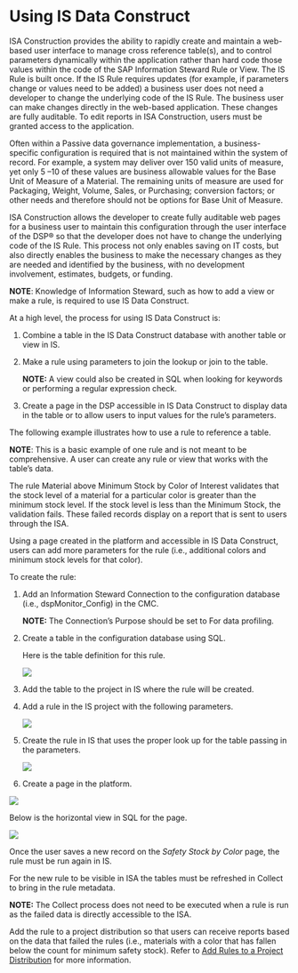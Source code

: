 # Using IS Data Construct

ISA Construction provides the ability to rapidly create and maintain a
web-based user interface to manage cross reference table(s), and to
control parameters dynamically within the application rather than hard
code those values within the code of the SAP Information Steward Rule or
View. The IS Rule is built once. If the IS Rule requires updates (for
example, if parameters change or values need to be added) a business
user does not need a developer to change the underlying code of the IS
Rule. The business user can make changes directly in the web-based
application. These changes are fully auditable. To edit reports in ISA
Construction, users must be granted access to the application.

Often within a Passive data governance implementation, a
business-specific configuration is required that is not maintained
within the system of record. For example, a system may deliver over 150
valid units of measure, yet only 5 –10 of these values are business
allowable values for the Base Unit of Measure of a Material. The
remaining units of measure are used for Packaging, Weight, Volume,
Sales, or Purchasing; conversion factors; or other needs and therefore
should not be options for Base Unit of Measure.

ISA Construction allows the developer to create fully auditable web
pages for a business user to maintain this configuration through the
user interface of the DSP® so that the developer does not have to change
the underlying code of the IS Rule. This process not only enables saving
on IT costs, but also directly enables the business to make the
necessary changes as they are needed and identified by the business,
with no development involvement, estimates, budgets, or funding.

**NOTE**: Knowledge of Information Steward, such as how to add a view or
make a rule, is required to use IS Data Construct.

At a high level, the process for using IS Data Construct is:

1.  Combine a table in the IS Data Construct database with another table
    or view in IS.

2.  Make a rule using parameters to join the lookup or join to the
    table.
    
    **NOTE:** A view could also be created in SQL when looking for
    keywords or performing a regular expression check.

3.  Create a page in the DSP accessible in IS Data Construct to display
    data in the table or to allow users to input values for the rule’s
    parameters.

The following example illustrates how to use a rule to reference a
table. 

**NOTE**: This is a basic example of one rule and is not meant to be
comprehensive. A user can create any rule or view that works with the
table’s data.

The rule Material above Minimum Stock by Color of Interest validates
that the stock level of a material for a particular color is greater
than the minimum stock level. If the stock level is less than the
Minimum Stock, the validation fails. These failed records display on a
report that is sent to users through the ISA.

Using a page created in the platform and accessible in IS Data
Construct, users can add more parameters for the rule (i.e., additional
colors and minimum stock levels for that color).

To create the rule:

1.  Add an Information Steward Connection to the configuration database
    (i.e., dspMonitor\_Config) in the CMC.
    
    **NOTE:** The Connection’s Purpose should be set to For data
    profiling.

2.  Create a table in the configuration database using SQL.
    
    Here is the table definition for this
    rule.
    
    ![](../../../Resources/Images/IS%20Data%20Config%20Table%20Definition%20Example.png)

3.  Add the table to the project in IS where the rule will be created.

4.  Add a rule in the IS project with the following
    parameters.
    
    ![](../../../Resources/Images/IS%20Data%20Config%20rule%20parameters.png)

5.  Create the rule in IS that uses the proper look up for the table
    passing in the
    parameters.
    
    ![](../../../Resources/Images/IS%20Data%20Construct%20Rule%20Example%20close%20up.png)

6.  Create a page in the platform.

![](../../../Resources/Images/IS%20Data%20Config%20Example%20page.png)

Below is the horizontal view in SQL for the
page.

![](../../../Resources/Images/IS%20Data%20Construct%20Horizonal%20View%20Example.png)

Once the user saves a new record on the
<span style="font-style: italic;">Safety Stock by Color</span> page, the
rule must be run again in IS.

For the new rule to be visible in ISA the tables must be refreshed in
Collect to bring in the rule metadata.

**NOTE:** The Collect process does not need to be executed when a rule
is run as the failed data is directly accessible to the ISA.

Add the rule to a project distribution so that users can receive reports
based on the data that failed the rules (i.e., materials with a color
that has fallen below the count for minimum safety stock). Refer to [Add
Rules to a Project
Distribution](Add_Rules_to_a_Project_Distribution.htm) for more
information.
